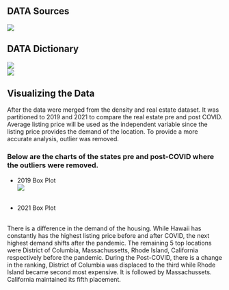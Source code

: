 ## DATA Sources<br>
<image src="https://github.com/tmarissa/marissa_DATA606/blob/main/Images/Data%20Source.PNG"/><br>


## DATA Dictionary<br>
<image src="https://github.com/tmarissa/marissa_DATA606/blob/main/Images/Data%20Variable%201.PNG"/><br>
<image src="https://github.com/tmarissa/marissa_DATA606/blob/main/Images/Data%20Variable%202.PNG"/><br>

## Visualizing the Data<br>
After the data were merged from the density and real estate dataset. It was partitioned to 2019 and 2021 to compare the real estate pre and post COVID. Average listing price will be used as the independent variable since the listing price provides the demand of the location.  To provide a more accurate analysis, outlier was removed. 

### Below are the charts of the states pre and post-COVID where the outliers were removed.
- 2019 Box Plot<br>
<img src ="https://github.com/tmarissa/marissa_DATA606/blob/main/Images/2019%20Box%20Plot%20for%20State's%20Average%20List%20Price.png" /><br><br>

- 2021 Box Plot<br>
<img src =""/><br><br>

There is a difference in the demand of the housing. While Hawaii has constantly has the highest listing price before and after COVID, the next highest demand shifts after the pandemic. The remaining 5 top locations were District of Columbia, Massachussetts, Rhode Island, California respectively before the pandemic. During the Post-COVID, there is a change in the ranking, District of Columbia was displaced to the third while Rhode Island became second most expensive. It is followed by Massachussets. California maintained its fifth placement.
